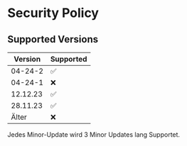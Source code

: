 # Security Policy

## Supported Versions

| Version   | Supported          |
| --------- | ------------------ |
| 04-24-2   | :white_check_mark: |
| 04-24-1   |  :x:               |
| 12.12.23  | :white_check_mark: |
| 28.11.23  | :white_check_mark: |
| Älter     |  :x:               |

Jedes Minor-Update wird 3 Minor Updates lang Supportet.
